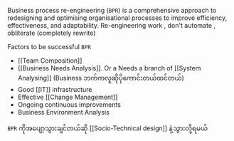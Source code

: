 Business process re-engineering (`BPR`) is a comprehensive approach to redesigning and optimising organisational processes to improve efficiency, effectiveness, and adaptability.
Re-engineering work , don't automate , obliterate (completely rewrite)


Factors to be successful `BPR`
- [[Team Composition]]
- [[Business Needs Analysis]]. Or a Needs a branch of [[System Analysing]] (Business ဘက်ကလူဆိုပိုကောင်းတယ်ထင်တယ်)
- Good [[IT]] infrastructure
- Effective [[Change Management]]
- Ongoing continuous improvements
- Business Environment Analysis

`BPR` ကိုအပျော့သွားချင်တယ်ဆို [[Socio-Technical design]] နဲ့သွားလို့ရမယ်
